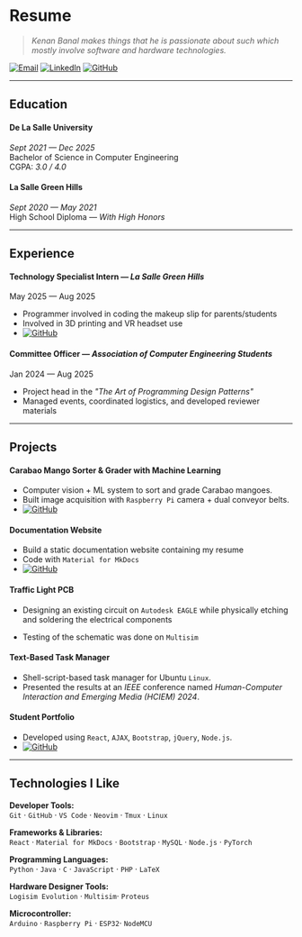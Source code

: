 #  **Resume** 
> _Kenan Banal makes things that he is passionate about such which mostly involve software and hardware technologies._
  
[![Email](https://img.shields.io/badge/Email-D14836?style=for-the-badge&logo=gmail&logoColor=white)](mailto:banalkenan@gmail.com)
[![LinkedIn](https://img.shields.io/badge/LinkedIn-0077B5?style=for-the-badge&logo=linkedin&logoColor=white)](https://www.linkedin.com/in/kenan-banal-1392472a9/)
[![GitHub](https://img.shields.io/badge/GitHub-100000?style=for-the-badge&logo=github&logoColor=white)](https://github.com/kenaniscoding/mkdocs-resume)


---

## **Education**
#### **De La Salle University**  
*Sept 2021 — Dec 2025*  
Bachelor of Science in Computer Engineering  
CGPA: *3.0 / 4.0*  

#### **La Salle Green Hills**  
*Sept 2020 — May 2021*  
High School Diploma — _With High Honors_

---

## **Experience**

#### **Technology Specialist Intern** — *La Salle Green Hills*  
<span class="resume-date">May 2025 — Aug 2025</span>  

- Programmer involved in coding the makeup slip for parents/students  
- Involved in 3D printing and VR headset use  
- [![GitHub](https://img.shields.io/badge/GitHub-181717?style=flat&logo=github&logoColor=white)](https://github.com/LSGH-OJT-EdTech-Code)  

#### **Committee Officer** — *Association of Computer Engineering Students*  
<span style="resume-date">Jan 2024 — Aug 2025</span>  

- Project head in the _"The Art of Programming Design Patterns"_  
- Managed events, coordinated logistics, and developed reviewer materials  
---

## **Projects**

#### **Carabao Mango Sorter & Grader with Machine Learning**
- Computer vision + ML system to sort and grade Carabao mangoes.  
- Built image acquisition with `Raspberry Pi` camera + dual conveyor belts.  
- [![GitHub](https://img.shields.io/badge/GitHub-181717?style=flat&logo=github&logoColor=white)](https://github.com/kenaniscoding/thesisLaTeX)

#### **Documentation Website**
- Build a static documentation website containing my resume
- Code with `Material for MkDocs`  
- [![GitHub](https://img.shields.io/badge/GitHub-181717?style=flat&logo=github&logoColor=white)](https://github.com/kenaniscoding/mkdocs-resume)

#### Traffic Light PCB
- Designing an existing circuit on `Autodesk EAGLE` while physically etching and soldering the electrical components

- Testing of the schematic was done on `Multisim` 

#### **Text-Based Task Manager**
- Shell-script-based task manager for Ubuntu `Linux`.  
- Presented the results at an _IEEE_ conference named _Human-Computer Interaction and Emerging Media (HCIEM) 2024_.

#### **Student Portfolio**
- Developed using `React`, `AJAX`, `Bootstrap`, `jQuery`, `Node.js`.  
- [![GitHub](https://img.shields.io/badge/GitHub-181717?style=flat&logo=github&logoColor=white)](https://github.com/kenaniscoding/LBYCPG3_FinalProject)

---

## **Technologies I Like**

**Developer Tools:**  
`Git` · `GitHub` · `VS Code` · `Neovim` · `Tmux` · `Linux` 

**Frameworks & Libraries:**  
`React` · `Material for MkDocs` · `Bootstrap` · `MySQL` · `Node.js` · `PyTorch` 

**Programming Languages:**  
`Python` · `Java` · `C` · `JavaScript` · `PHP` · `LaTeX` 

**Hardware Designer Tools:**  
`Logisim Evolution` · `Multisim`· `Proteus`

**Microcontroller:**  
`Arduino` · `Raspberry Pi` · `ESP32`· `NodeMCU`
